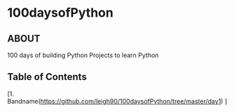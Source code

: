 # 100daysofPython

## ABOUT
100 days of building Python Projects to learn Python

## Table of Contents
[1. Bandname(https://github.com/leigh90/100daysofPython/tree/master/day1) ]
